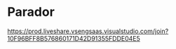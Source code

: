 # Parador
https://prod.liveshare.vsengsaas.visualstudio.com/join?10F96BFF8B576860171D42D91355FDDE04E5
